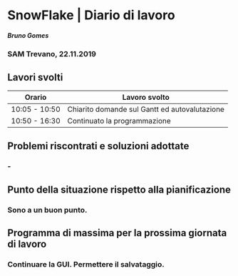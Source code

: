 # SnowFlake | Diario di lavoro
##### Bruno Gomes
### SAM Trevano, 22.11.2019

## Lavori svolti


|Orario        |Lavoro svolto                 |
|--------------|------------------------------|
|10:05 - 10:50 |Chiarito domande sul Gantt ed autovalutazione  |
|10:50 - 16:30 |Continuato la programmazione  |

##  Problemi riscontrati e soluzioni adottate
### -

##  Punto della situazione rispetto alla pianificazione
### Sono a un buon punto.

## Programma di massima per la prossima giornata di lavoro
### Continuare la GUI. Permettere il salvataggio.
